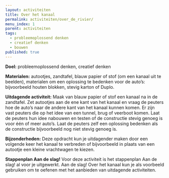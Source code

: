 ```yaml
---
layout: activiteiten
title: Over het kanaal
permalink: activiteiten/over_de_rivier/
menu_index: 1
parent: activiteiten
tags:
  - probleemoplossend denken
  - creatief denken
  - bouwen
published: true
---
```


**Doel:** probleemoplossend denken, creatief denken

**Materialen:** autootjes, zandtafel, blauw papier of stof (om een kanaal uit te beelden), materialen om een oplossing te bedenken voor de auto’s: bijvoorbeeld houten blokken, stevig karton of Duplo.

**Uitdagende activiteit:** Maak van blauw papier of stof een kanaal na in de zandtafel. Zet autootjes aan de ene kant van het kanaal en vraag de peuters hoe de auto’s naar de andere kant van het kanaal kunnen komen. Er zijn vast peuters die op het idee van een tunnel, brug of veerboot komen. Laat de peuters hun idee nabouwen en testen of de constructie stevig genoeg is voor één of meer auto’s. Laat de peuters zelf een oplossing bedenken als de constructie bijvoorbeeld nog niet stevig genoeg is.

**Bijzonderheden:** Deze opdracht kun je uitdagender maken door een volgende keer het kanaal te verbreden of bijvoorbeeld in plaats van een autootje een kleine vrachtwagen te kiezen.

**Stappenplan Aan de slag!** Voor deze activiteit is het stappenplan Aan de slag! al voor je uitgewerkt. Aan de slag! Over het kanaal kun je als voorbeeld gebruiken om te oefenen met het aanbieden van uitdagende activiteiten.
